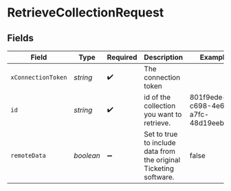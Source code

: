 # RetrieveCollectionRequest


## Fields

| Field                                                             | Type                                                              | Required                                                          | Description                                                       | Example                                                           |
| ----------------------------------------------------------------- | ----------------------------------------------------------------- | ----------------------------------------------------------------- | ----------------------------------------------------------------- | ----------------------------------------------------------------- |
| `xConnectionToken`                                                | *string*                                                          | :heavy_check_mark:                                                | The connection token                                              |                                                                   |
| `id`                                                              | *string*                                                          | :heavy_check_mark:                                                | id of the collection you want to retrieve.                        | 801f9ede-c698-4e66-a7fc-48d19eebaa4f                              |
| `remoteData`                                                      | *boolean*                                                         | :heavy_minus_sign:                                                | Set to true to include data from the original Ticketing software. | false                                                             |